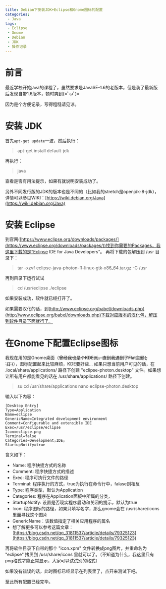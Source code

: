 ```yaml
---
title: Debian下安装JDK+Eclipse和Gnome图标的配置
categories:
 - Java
tags:
 - Eclipse
 - Gnome
 - Debian
 - JDK
 - 操作记录
---
```


# 前言

最近学校开始java的课程了，虽然要求是JavaSE-1.6的老版本，但是装了最新版后发现自带1.6版本，顿时爽到(=ﾟωﾟ)=

因为是个方便记录，写得粗糙请见谅。

# 安装 JDK

首先`apt-get update`一波，然后执行：

> apt-get install default-jdk

再执行：

> java

查看是否有用法提示，如果有就说明安装成功了。

另外不同发行版的JDK的版本也是不同的（比如我的stretch是openjdk-8-jdk），详情可以参见WIKI：[https://wiki.debian.org/Java](https://wiki.debian.org/Java)

# 安装 Eclipse

到官网([https://www.eclipse.org/downloads/packages/](https://www.eclipse.org/downloads/packages/))找到你需要的Packages，我这里下载的是“Eclipse IDE for Java Developers”。
再将下载的包解压到 /usr 目录下：

> tar -xzvf eclipse-java-photon-R-linux-gtk-x86_64.tar.gz -C /usr

再到目录下运行试试

> cd /usr/eclipse
> ./eclipse

如果安装成功，软件就已经打开了。

如果需要汉化的话，到[http://www.eclipse.org/babel/downloads.php](http://www.eclipse.org/babel/downloads.php)下载对应版本的汉化包，解压到软件目录下面就行了。

# 在Gnome下配置Eclipse图标

我现在用的是Gnome桌面（~~曾经我也是个KDE派，直到我遇到了Flat主题(;´Д`)~~），图标配置起来比较麻烦，KDE要好些...
如果只想当前用户可见的话，在 .local/share/applications/ 路径下创建 "eclipse-photon.desktop" 文件。如果想让所有用户都能看见的话在 /usr/share/applications/ 路径下创建。

> su
> cd /usr/share/applications
> nano eclipse-photon.desktop

输入以下内容：
```
[Desktop Entry]
Type=Application
Name=eclipse
GenericName=Integrated development environment
Comment=Configurable and extensible IDE
Exec=/usr/eclipse/eclipse
Icon=eclipse.png
Terminal=false
Categories=Development;IDE;
StartupNotify=true
```
含义如下：
* Name: 程序快捷方式的名称
* Comment: 程序快捷方式的描述
* Exec: 程序可执行文件的路径
* Terminal: 程序执行的方式，true为执行在命令行中，falase则相反
* Type:  程序类型，默认为Application
* Categories: 程序在Application面板中所属的分类，
* StartupNotify: 设置是否现实程序启动和关闭的提示，默认为true
* Icon: 程序图标的路径，如果只填写名字，那么gnome会在 /usr/share/icons 里面寻找这个图片
* GenericName：该数值指定了相关应用程序的属名
* 想了解更多可以参考这篇文章：[https://blog.csdn.net/qq_31811537/article/details/79325123](https://blog.csdn.net/qq_31811537/article/details/79325123)

再将软件目录下自带的那个 "icon.xpm" 文件转换成png图片，并重命名为 "eclipse" 拷贝到 /usr/share/icons 里就可以了。（不知道为什么，我这里只有png格式才能正常显示，大家可以试试别的格式）

如果没有错误的话，此时图标已经显示在列表里了，点开来测试下吧。

至此所有配置已经完毕。